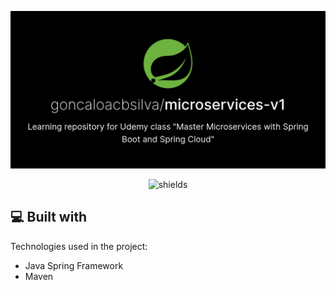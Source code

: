 <p align="center"><img 
src="https://raw.githubusercontent.com/goncaloacbsilva/microservices-v1/master/rep-image.png" 
alt="project-image"></p>

<p align="center"><img 
src="https://img.shields.io/badge/Spring-6DB33F?style=for-the-badge&amp;logo=spring&amp;logoColor=white" alt="shields"></p>

  
  
<h2>💻 Built with</h2>

Technologies used in the project:

*   Java Spring Framework
*   Maven
